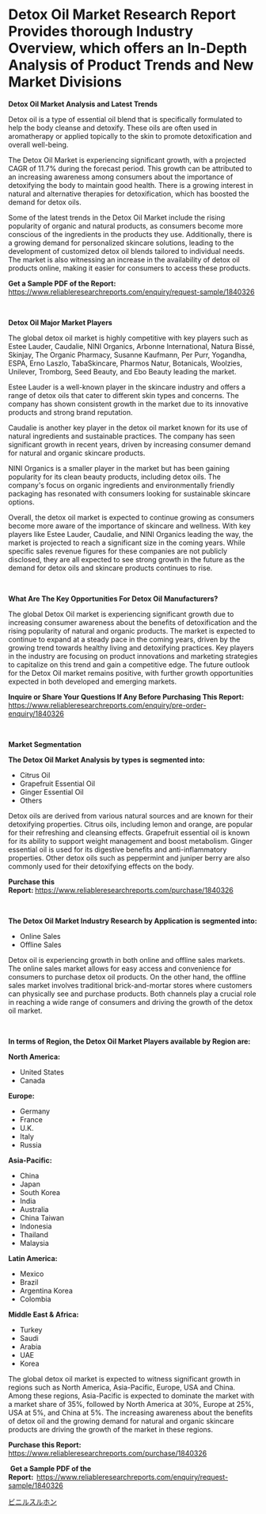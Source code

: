<p><h1>Detox Oil Market Research Report Provides thorough Industry Overview, which offers an In-Depth Analysis of Product Trends and New Market Divisions</h1></p><p><strong>Detox Oil Market Analysis and Latest Trends</strong></p>
<p><p>Detox oil is a type of essential oil blend that is specifically formulated to help the body cleanse and detoxify. These oils are often used in aromatherapy or applied topically to the skin to promote detoxification and overall well-being.</p><p>The Detox Oil Market is experiencing significant growth, with a projected CAGR of 11.7% during the forecast period. This growth can be attributed to an increasing awareness among consumers about the importance of detoxifying the body to maintain good health. There is a growing interest in natural and alternative therapies for detoxification, which has boosted the demand for detox oils.</p><p>Some of the latest trends in the Detox Oil Market include the rising popularity of organic and natural products, as consumers become more conscious of the ingredients in the products they use. Additionally, there is a growing demand for personalized skincare solutions, leading to the development of customized detox oil blends tailored to individual needs. The market is also witnessing an increase in the availability of detox oil products online, making it easier for consumers to access these products.</p></p>
<p><strong>Get a Sample PDF of the Report:&nbsp;</strong> <a href="https://www.reliableresearchreports.com/enquiry/request-sample/1840326">https://www.reliableresearchreports.com/enquiry/request-sample/1840326</a></p>
<p>&nbsp;</p>
<p><strong>Detox Oil Major Market Players</strong></p>
<p><p>The global detox oil market is highly competitive with key players such as Estee Lauder, Caudalie, NINI Organics, Arbonne International, Natura Bissé, Skinjay, The Organic Pharmacy, Susanne Kaufmann, Per Purr, Yogandha, ESPA, Erno Laszlo, TabaSkincare, Pharmos Natur, Botanicals, Woolzies, Unilever, Tromborg, Seed Beauty, and Ebo Beauty leading the market.</p><p>Estee Lauder is a well-known player in the skincare industry and offers a range of detox oils that cater to different skin types and concerns. The company has shown consistent growth in the market due to its innovative products and strong brand reputation.</p><p>Caudalie is another key player in the detox oil market known for its use of natural ingredients and sustainable practices. The company has seen significant growth in recent years, driven by increasing consumer demand for natural and organic skincare products.</p><p>NINI Organics is a smaller player in the market but has been gaining popularity for its clean beauty products, including detox oils. The company's focus on organic ingredients and environmentally friendly packaging has resonated with consumers looking for sustainable skincare options.</p><p>Overall, the detox oil market is expected to continue growing as consumers become more aware of the importance of skincare and wellness. With key players like Estee Lauder, Caudalie, and NINI Organics leading the way, the market is projected to reach a significant size in the coming years. While specific sales revenue figures for these companies are not publicly disclosed, they are all expected to see strong growth in the future as the demand for detox oils and skincare products continues to rise.</p></p>
<p>&nbsp;</p>
<p><strong>What Are The Key Opportunities For Detox Oil Manufacturers?</strong></p>
<p><p>The global Detox Oil market is experiencing significant growth due to increasing consumer awareness about the benefits of detoxification and the rising popularity of natural and organic products. The market is expected to continue to expand at a steady pace in the coming years, driven by the growing trend towards healthy living and detoxifying practices. Key players in the industry are focusing on product innovations and marketing strategies to capitalize on this trend and gain a competitive edge. The future outlook for the Detox Oil market remains positive, with further growth opportunities expected in both developed and emerging markets.</p></p>
<p><strong>Inquire or Share Your Questions If Any Before Purchasing This Report:</strong> <a href="https://www.reliableresearchreports.com/enquiry/pre-order-enquiry/1840326">https://www.reliableresearchreports.com/enquiry/pre-order-enquiry/1840326</a></p>
<p>&nbsp;</p>
<p><strong>Market Segmentation</strong></p>
<p><strong>The Detox Oil Market Analysis by types is segmented into:</strong></p>
<p><ul><li>Citrus Oil</li><li>Grapefruit Essential Oil</li><li>Ginger Essential Oil</li><li>Others</li></ul></p>
<p><p>Detox oils are derived from various natural sources and are known for their detoxifying properties. Citrus oils, including lemon and orange, are popular for their refreshing and cleansing effects. Grapefruit essential oil is known for its ability to support weight management and boost metabolism. Ginger essential oil is used for its digestive benefits and anti-inflammatory properties. Other detox oils such as peppermint and juniper berry are also commonly used for their detoxifying effects on the body.</p></p>
<p><strong>Purchase this Report:&nbsp;</strong><a href="https://www.reliableresearchreports.com/purchase/1840326">https://www.reliableresearchreports.com/purchase/1840326</a></p>
<p>&nbsp;</p>
<p><strong>The Detox Oil Market Industry Research by Application is segmented into:</strong></p>
<p><ul><li>Online Sales</li><li>Offline Sales</li></ul></p>
<p><p>Detox oil is experiencing growth in both online and offline sales markets. The online sales market allows for easy access and convenience for consumers to purchase detox oil products. On the other hand, the offline sales market involves traditional brick-and-mortar stores where customers can physically see and purchase products. Both channels play a crucial role in reaching a wide range of consumers and driving the growth of the detox oil market.</p></p>
<p>&nbsp;</p>
<p><strong>In terms of Region, the Detox Oil Market Players available by Region are:</strong></p>
<p>
    <p> <strong> North America: </strong>
        <ul>
            <li>United States</li>
            <li>Canada</li>
        </ul>
        </p> 
    <p> <strong> Europe: </strong>
        <ul>
            <li>Germany</li>
            <li>France</li>
            <li>U.K.</li>
            <li>Italy</li>
            <li>Russia</li>
        </ul>
        </p> 
    <p> <strong> Asia-Pacific: </strong>
        <ul>
            <li>China</li>
            <li>Japan</li>
            <li>South Korea</li>
            <li>India</li>
            <li>Australia</li>
            <li>China Taiwan</li>
            <li>Indonesia</li>
            <li>Thailand</li>
            <li>Malaysia</li>
        </ul>
        </p> 
    <p> <strong> Latin America: </strong>
        <ul>
            <li>Mexico</li>
            <li>Brazil</li>
            <li>Argentina Korea</li>
            <li>Colombia</li>
        </ul>
        </p> 
    <p> <strong> Middle East & Africa: </strong>
        <ul>
            <li>Turkey</li>
            <li>Saudi</li>
            <li>Arabia</li>
            <li>UAE</li>
            <li>Korea</li>
        </ul>
    </p>
    </p>
<p><p>The global detox oil market is expected to witness significant growth in regions such as North America, Asia-Pacific, Europe, USA and China. Among these regions, Asia-Pacific is expected to dominate the market with a market share of 35%, followed by North America at 30%, Europe at 25%, USA at 5%, and China at 5%. The increasing awareness about the benefits of detox oil and the growing demand for natural and organic skincare products are driving the growth of the market in these regions.</p></p>
<p><strong>Purchase this Report: </strong><a href="https://www.reliableresearchreports.com/purchase/1840326">https://www.reliableresearchreports.com/purchase/1840326</a></p>
<p>&nbsp;<strong>Get a Sample PDF of the Report:&nbsp;&nbsp;</strong><a href="https://www.reliableresearchreports.com/enquiry/request-sample/1840326">https://www.reliableresearchreports.com/enquiry/request-sample/1840326</a></p>
<p><strong></strong></p>
<p><p><a href="https://github.com/SantosDicki04/Market-Research-Report-List-1/blob/main/97896546124.md">ビニルスルホン</a></p></p>